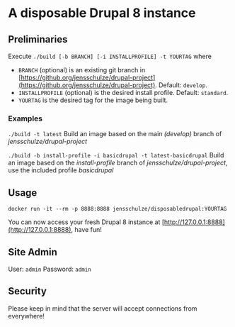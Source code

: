 # A disposable Drupal 8 instance

## Preliminaries
Execute `./build [-b BRANCH] [-i INSTALLPROFILE] -t YOURTAG` where
* `BRANCH` (optional) is an existing git branch in [https://github.org/jensschulze/drupal-project](https://github.org/jensschulze/drupal-project). Default: `develop`.
* `INSTALLPROFILE` (optional) is the desired install profile. Default: `standard`.
* `YOURTAG` is the desired tag for the image being built.
### Examples
`./build -t latest`
Build an image based on the main _(develop)_ branch of _jensschulze/drupal-project_

`./build -b install-profile -i basicdrupal -t latest-basicdrupal`
Build an image based on the _install-profile_ branch of _jensschulze/drupal-project_, use the included profile _basicdrupal_

## Usage
`docker run -it --rm -p 8888:8888 jensschulze/disposabledrupal:YOURTAG`

You can now access your fresh Drupal 8 instance at [http://127.0.0.1:8888](http://127.0.0.1:8888), have fun!

## Site Admin
User: `admin`
Password: `admin`

## Security
Please keep in mind that the server will accept connections from everywhere!
